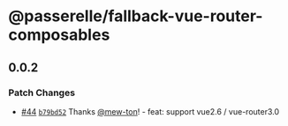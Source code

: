 # @passerelle/fallback-vue-router-composables

## 0.0.2

### Patch Changes

- [#44](https://github.com/hacomono-lib/passerelle-vue/pull/44) [`b79bd52`](https://github.com/hacomono-lib/passerelle-vue/commit/b79bd527ba4b30d63df85f85c5d1bdd9b932a1b0) Thanks [@mew-ton](https://github.com/mew-ton)! - feat: support vue2.6 / vue-router3.0
